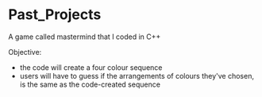 # Past_Projects
A game called mastermind that I coded in C++

Objective:
 - the code will create a four colour sequence 
 - users will have to guess if the arrangements of colours they've chosen, is the same as the code-created sequence
